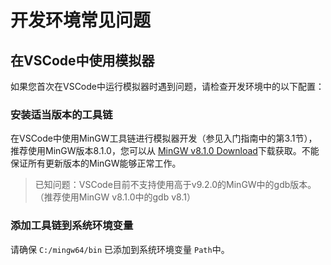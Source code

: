 # 开发环境常见问题
## 在VSCode中使用模拟器
如果您首次在VSCode中运行模拟器时遇到问题，请检查开发环境中的以下配置：
### 安装适当版本的工具链
在VSCode中使用MinGW工具链进行模拟器开发（参见入门指南中的第3.1节），推荐使用MinGW版本8.1.0，您可以从 [MinGW v8.1.0 Download](https://sourceforge.net/projects/mingw-w64/files/Toolchains%20targetting%20Win64/Personal%20Builds/mingw-builds/8.1.0/threads-posix/sjlj/x86_64-8.1.0-release-posix-sjlj-rt_v6-rev0.7z)下载获取。不能保证所有更新版本的MinGW能够正常工作。
> 已知问题：VSCode目前不支持使用高于v9.2.0的MinGW中的gdb版本。（推荐使用MinGW v8.1.0中的gdb v8.1）

### 添加工具链到系统环境变量
请确保 `C:/mingw64/bin` 已添加到系统环境变量 `Path`中。
